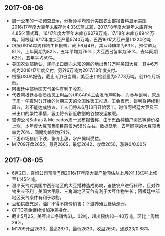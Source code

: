 ## 2017-06-06
- 周一公布的一项调查显示，分析师平均预计美国农业部报告料显示美国2016/17年度大豆年末库存为4.33亿蒲式耳，2017/18年度大豆年末库存为4.85亿蒲式耳。16/17年度大豆年末库存9079万吨，17/18年末库存8944万吨。阿根廷16/17年度大豆产量5740万吨，巴西16/17大豆产量1.1224亿吨
- 根据USDA每周作物生长报告，截止6月4日，美豆种植率为83%，预估值为81%，上年同期为82%，五年平均为79%；大豆西出苗率为58%，去年同期62%，五年平均59%。
- 美国农业部确认，民间出口商向未知的目的地出售12万吨美国大豆，其中6万吨为2016/17年度交付，另外6万吨为2017/18年度交付。
- 根据USDA报告，截止6月1日当周，美豆出口检验量为27.73万吨，创11个月新低。
- 阿根廷中部地区天气条件有利于收割。
- 代表阿根廷谷物质检员工利益的URGARA工会发布声明称，为参与谈判，原定于周一午夜时分开始的为期三天的全国性罢工推迟。工会表示，谈判将持续到周五，若不能达成协议，工人们将从6月13日开始罢工。时值阿根廷大豆及玉米出口的繁忙事情，罢工将令新近收割的谷物发运放缓。
- 咨询公司Safras &  Mercados周一发布报告称，由于巴西种植户囤货等待价格上涨，本年度大豆预售率目前仅为58%左右。数据显示，去年同期的大豆预售率为76%，同期均值则为74%。
- 下游市场猪价下跌，鱼价上涨，水产饲料受益。
- M1709开盘2655，最高2665，最低2642，收盘2650，涨跌0/0.00% 


## 2017-06-05
- 6月2日，咨询公司预测巴西2016/17年度大豆产量预估从上月的1.13亿吨上修至1.145亿吨。
- 湿冷天气对美国中西部地区的大豆播种造成影响，迫使农户进行补种，且对作物生长不利；美国大平原、三角洲地区天气有利于大豆作物生长；阿根廷中部地区天气条件有利于收割。
- 豆粕供应充足，油厂不得不降价销售；下游养殖业继续走弱。
- CFTC基金继续增加净空持仓。
- 截止5月25，美豆出口净销售61,。02吨，超出预估20—40万吨，环比上周增29%。
- M1709开盘2633，最高2670，最低2630，收盘2650，涨跌23/0.88% 
